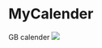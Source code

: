 # MyCalender
GB calender
[![](https://jitpack.io/v/sherif-farid/MyCalender.svg)](https://jitpack.io/#sherif-farid/MyCalender)

